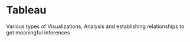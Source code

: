 # Tableau
Various types of Visualizations, Analysis and establishing relationships to get meaningful inferences
